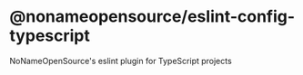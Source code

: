 # @nonameopensource/eslint-config-typescript

NoNameOpenSource's eslint plugin for TypeScript projects
